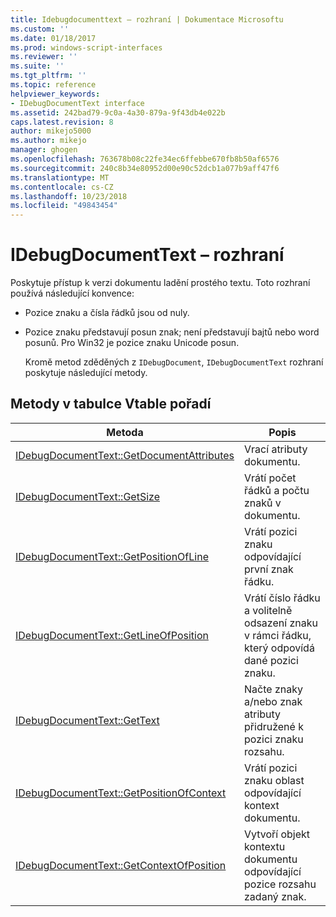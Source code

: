 ```yaml
---
title: Idebugdocumenttext – rozhraní | Dokumentace Microsoftu
ms.custom: ''
ms.date: 01/18/2017
ms.prod: windows-script-interfaces
ms.reviewer: ''
ms.suite: ''
ms.tgt_pltfrm: ''
ms.topic: reference
helpviewer_keywords:
- IDebugDocumentText interface
ms.assetid: 242bad79-9c0a-4a30-879a-9f43db4e022b
caps.latest.revision: 8
author: mikejo5000
ms.author: mikejo
manager: ghogen
ms.openlocfilehash: 763678b08c22fe34ec6ffebbe670fb8b50af6576
ms.sourcegitcommit: 240c8b34e80952d00e90c52dcb1a077b9aff47f6
ms.translationtype: MT
ms.contentlocale: cs-CZ
ms.lasthandoff: 10/23/2018
ms.locfileid: "49843454"
---
```

# <a name="idebugdocumenttext-interface"></a>IDebugDocumentText – rozhraní
Poskytuje přístup k verzi dokumentu ladění prostého textu. Toto rozhraní používá následující konvence:  
  
- Pozice znaku a čísla řádků jsou od nuly.  
  
- Pozice znaku představují posun znak; není představují bajtů nebo word posunů. Pro Win32 je pozice znaku Unicode posun.  
  
  Kromě metod zděděných z `IDebugDocument`, `IDebugDocumentText` rozhraní poskytuje následující metody.  
  
## <a name="methods-in-vtable-order"></a>Metody v tabulce Vtable pořadí  
  
|Metoda|Popis|  
|------------|-----------------|  
|[IDebugDocumentText::GetDocumentAttributes](../../winscript/reference/idebugdocumenttext-getdocumentattributes.md)|Vrací atributy dokumentu.|  
|[IDebugDocumentText::GetSize](../../winscript/reference/idebugdocumenttext-getsize.md)|Vrátí počet řádků a počtu znaků v dokumentu.|  
|[IDebugDocumentText::GetPositionOfLine](../../winscript/reference/idebugdocumenttext-getpositionofline.md)|Vrátí pozici znaku odpovídající první znak řádku.|  
|[IDebugDocumentText::GetLineOfPosition](../../winscript/reference/idebugdocumenttext-getlineofposition.md)|Vrátí číslo řádku a volitelně odsazení znaku v rámci řádku, který odpovídá dané pozici znaku.|  
|[IDebugDocumentText::GetText](../../winscript/reference/idebugdocumenttext-gettext.md)|Načte znaky a/nebo znak atributy přidružené k pozici znaku rozsahu.|  
|[IDebugDocumentText::GetPositionOfContext](../../winscript/reference/idebugdocumenttext-getpositionofcontext.md)|Vrátí pozici znaku oblast odpovídající kontext dokumentu.|  
|[IDebugDocumentText::GetContextOfPosition](../../winscript/reference/idebugdocumenttext-getcontextofposition.md)|Vytvoří objekt kontextu dokumentu odpovídající pozice rozsahu zadaný znak.|